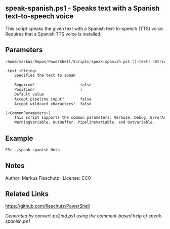 ## speak-spanish.ps1 - Speaks text with a Spanish text-to-speech voice

This script speaks the given text with a Spanish text-to-speech (TTS) voice.
Requires that a Spanish TTS voice is installed.

## Parameters
```powershell
/home/markus/Repos/PowerShell/Scripts/speak-spanish.ps1 [[-text] <String>] [<CommonParameters>]

-text <String>
    Specifies the text to speak
    
    Required?                    false
    Position?                    1
    Default value                
    Accept pipeline input?       false
    Accept wildcard characters?  false

[<CommonParameters>]
    This script supports the common parameters: Verbose, Debug, ErrorAction, ErrorVariable, WarningAction, 
    WarningVariable, OutBuffer, PipelineVariable, and OutVariable.
```

## Example
```powershell
PS> ./speak-spanish Hola

```

## Notes
Author: Markus Fleschutz · License: CC0

## Related Links
https://github.com/fleschutz/PowerShell

*Generated by convert-ps2md.ps1 using the comment-based help of speak-spanish.ps1*
